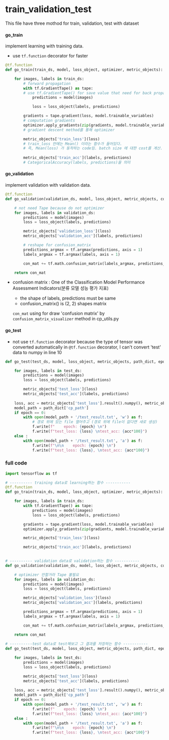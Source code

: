 # train_validation_test

This file have three mothod for train, validation, test with dataset



#### go_train

implement learning with training data.

- use `tf.function` decorator for faster

```python
@tf.function
def go_train(train_ds, model, loss_object, optimizer, metric_objects):

    for images, labels in train_ds:
        # forward propagation
        with tf.GradientTape() as tape:
        # use tf.GradientTape() for save value that need for back propagation computates
            predictions = model(images)

            loss = loss_object(labels, predictions)

        gradients = tape.gradient(loss, model.trainable_variables)
        # computation gradients
        optimizer.apply_gradients(zip(gradients, model.trainable_variables))
        # gradient descent method를 통해 optimizer 

        metric_objects['train_loss'](loss)
        # train_loss 안에는 Mean() 이라는 함수가 들어있다. 
        # 즉, Mean(loss) 가 동작하는 code임. batch size 에 대한 cost를 계산.
        
        metric_objects['train_acc'](labels, predictions)
        # CategoricalAccuracy(labels, predictions)을 의미
```



#### go_validation

implement validation with validation data.

```python
@tf.function
def go_validation(validation_ds, model, loss_object, metric_objects, con_mat):

    # not need Tape because do not optimizer
    for images, labels in validation_ds:
        predictions = model(images)
        loss = loss_object(labels, predictions)

        metric_objects['validation_loss'](loss)
        metric_objects['validation_acc'](labels, predictions)

        # reshape for confusion_matrix
        predictions_argmax = tf.argmax(predictions, axis = 1)
        labels_argmax = tf.argmax(labels, axis = 1)

        con_mat += tf.math.confusion_matrix(labels_argmax, predictions_argmax)

    return con_mat
```



- confusion matrix : One of the Classification Model Performance Assessment Indicators(분류 모델 성능 평가 지표)

  - the shape of  labels, predictions must be same
  - confusion_matrix() is (2, 2) shapes matrix

  `con_mat` using for draw 'confusion matrix' by `confusion_matrix_visualizer` method in cp_utils.py



#### go_test

- not use `tf.function` decorator because the type of tensor was converted automatically in `@tf.function` decorator, I can't convert 'test' data to numpy in line 10

```python
def go_test(test_ds, model, loss_object, metric_objects, path_dict, epoch):

    for images, labels in test_ds:
        predictions = model(images)
        loss = loss_object(labels, predictions)

        metric_objects['test_loss'](loss)
        metric_objects['test_acc'](labels, predictions)
    
    loss, acc = metric_objects['test_loss'].result().numpy(), metric_objects['test_acc'].result().numpy()
    model_path = path_dict['cp_path']
    if epoch == 0:
        with open(model_path + '/test_result.txt', 'w') as f:
            # 경로 위에 있는 file 열어주고 (경로 위에 file이 없다면 새로 생성)
            f.write(f"    epoch: {epoch} \n")
            f.write(f"test_loss: {loss} \ntest_acc: {acc*100}")
    else :
        with open(model_path + '/test_result.txt', 'a') as f:
            f.write(f"\n\n    epoch: {epoch} \n")
            f.write(f"test_loss: {loss}, \ntest_acc: {acc*100}")
```





### full code

```python
import tensorflow as tf

# ---------- training data로 learning하는 함수 -----------
@tf.function
def go_train(train_ds, model, loss_object, optimizer, metric_objects):

    for images, labels in train_ds:
        with tf.GradientTape() as tape:
            predictions = model(images)
            loss = loss_object(labels, predictions)

        gradients = tape.gradient(loss, model.trainable_variables)
        optimizer.apply_gradients(zip(gradients, model.trainable_variables))

        metric_objects['train_loss'](loss)

        metric_objects['train_acc'](labels, predictions)
        

# ---------- validation data로 validation하는 함수 -----------
def go_validation(validation_ds, model, loss_object, metric_objects, con_mat):

    # optimizer 안할거라 Tape 불필요
    for images, labels in validation_ds:
        predictions = model(images)
        loss = loss_object(labels, predictions)

        metric_objects['validation_loss'](loss)
        metric_objects['validation_acc'](labels, predictions)

        predictions_argmax = tf.argmax(predictions, axis = 1)
        labels_argmax = tf.argmax(labels, axis = 1)

        con_mat += tf.math.confusion_matrix(labels_argmax, predictions_argmax)

    return con_mat
        
# ----------test data로 test해보고 그 결과를 저장하는 함수 -----------
def go_test(test_ds, model, loss_object, metric_objects, path_dict, epoch):

    for images, labels in test_ds:
        predictions = model(images)
        loss = loss_object(labels, predictions)

        metric_objects['test_loss'](loss)
        metric_objects['test_acc'](labels, predictions)
    
    loss, acc = metric_objects['test_loss'].result().numpy(), metric_objects['test_acc'].result().numpy()
    model_path = path_dict['cp_path']
    if epoch == 0:
        with open(model_path + '/test_result.txt', 'w') as f:
            f.write(f"    epoch: {epoch} \n")
            f.write(f"test_loss: {loss} \ntest_acc: {acc*100}")
    else :
        with open(model_path + '/test_result.txt', 'a') as f:
            f.write(f"\n\n    epoch: {epoch} \n")
            f.write(f"test_loss: {loss}, \ntest_acc: {acc*100}")
```

